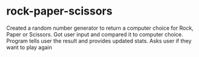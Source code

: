 # rock-paper-scissors
Created a random number generator to return a computer choice for Rock, Paper or Scissors.
Got user input and compared it to computer choice.
Program tells user the result and provides updated stats.
Asks user if they want to play again
